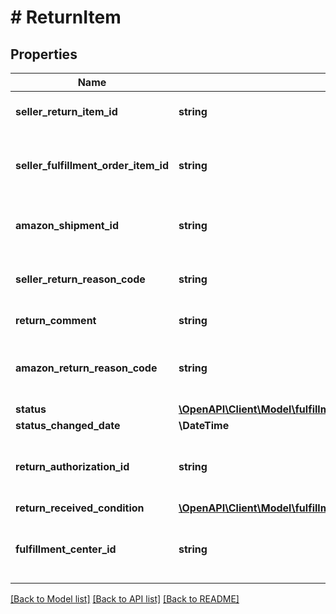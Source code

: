 # # ReturnItem

## Properties

Name | Type | Description | Notes
------------ | ------------- | ------------- | -------------
**seller_return_item_id** | **string** | An identifier assigned by the seller to the return item. |
**seller_fulfillment_order_item_id** | **string** | The identifier assigned to the item by the seller when the fulfillment order was created. |
**amazon_shipment_id** | **string** | The identifier for the shipment that is associated with the return item. |
**seller_return_reason_code** | **string** | The return reason code assigned to the return item by the seller. |
**return_comment** | **string** | An optional comment about the return item. | [optional]
**amazon_return_reason_code** | **string** | The return reason code that the Amazon fulfillment center assigned to the return item. | [optional]
**status** | [**\OpenAPI\Client\Model\fulfillmentoutbound\FulfillmentReturnItemStatus**](FulfillmentReturnItemStatus.md) |  |
**status_changed_date** | **\DateTime** | Date timestamp |
**return_authorization_id** | **string** | Identifies the return authorization used to return this item. Refer to &#x60;ReturnAuthorization&#x60;. | [optional]
**return_received_condition** | [**\OpenAPI\Client\Model\fulfillmentoutbound\ReturnItemDisposition**](ReturnItemDisposition.md) |  | [optional]
**fulfillment_center_id** | **string** | The identifier for the Amazon fulfillment center that processed the return item. | [optional]

[[Back to Model list]](../../README.md#models) [[Back to API list]](../../README.md#endpoints) [[Back to README]](../../README.md)
